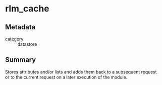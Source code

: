# rlm_cache
## Metadata
<dl>
  <dt>category</dt><dd>datastore</dd>
</dl>

## Summary
Stores attributes and/or lists and adds them back to a subsequent request or to the current request on a later execution
of the module.
